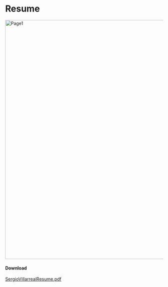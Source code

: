 # Resume

<img width="761" alt="Page1" src="https://github.com/user-attachments/assets/78f3fe6b-0447-4136-b35c-d85aaceb052c" />

#### Download
[SergioVillarrealResume.pdf](https://github.com/SergioBoySV/Resume/files/15484356/SergioVillarrealResume.pdf)
